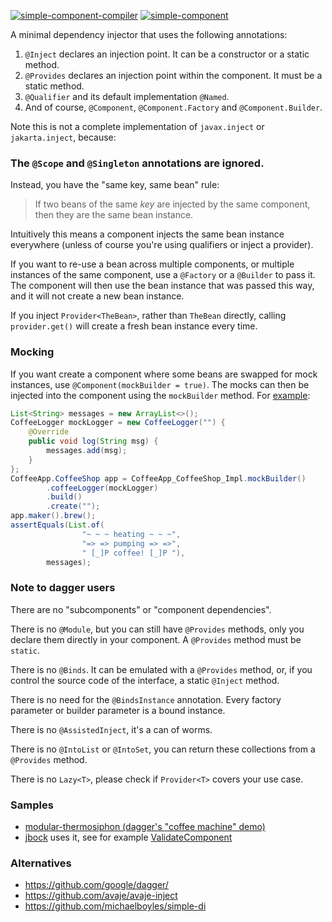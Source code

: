 [![simple-component-compiler](https://maven-badges.herokuapp.com/maven-central/io.github.jbock-java/simple-component-compiler/badge.svg?color=grey&subject=simple-component-compiler)](https://maven-badges.herokuapp.com/maven-central/io.github.jbock-java/simple-component-compiler)
[![simple-component](https://maven-badges.herokuapp.com/maven-central/io.github.jbock-java/simple-component/badge.svg?subject=simple-component)](https://maven-badges.herokuapp.com/maven-central/io.github.jbock-java/simple-component)

A minimal dependency injector that uses the following annotations:

1. `@Inject` declares an injection point. It can be a constructor or a static method.
2. `@Provides` declares an injection point within the component. It must be a static method.
3. `@Qualifier` and its default implementation `@Named`.
4. And of course, `@Component`, `@Component.Factory` and `@Component.Builder`.

Note this is not a complete implementation of `javax.inject` or `jakarta.inject`, because:

### The `@Scope` and `@Singleton` annotations are ignored.

Instead, you have the "same key, same bean" rule:

> If two beans of the same *key* are injected by the same component, then they are the same bean instance.

Intuitively this means a component injects the same bean instance everywhere (unless of course you're using qualifiers or inject a provider).

If you want to re-use a bean across multiple components, or multiple instances of the same component, use a `@Factory` or a `@Builder` to pass it.
The component will then use the bean instance that was passed this way, and it will not create a new bean instance.

If you inject `Provider<TheBean>`, rather than `TheBean` directly, calling `provider.get()` will create a fresh bean instance every time.

### Mocking

If you want create a component where some beans are swapped for mock instances, use `@Component(mockBuilder = true)`.
The mocks can then be injected into the component using the `mockBuilder` method.
For [example](https://github.com/jbock-java/modular-thermosiphon):

```java
List<String> messages = new ArrayList<>();
CoffeeLogger mockLogger = new CoffeeLogger("") {
    @Override
    public void log(String msg) {
        messages.add(msg);
    }
};
CoffeeApp.CoffeeShop app = CoffeeApp_CoffeeShop_Impl.mockBuilder()
        .coffeeLogger(mockLogger)
        .build()
        .create("");
app.maker().brew();
assertEquals(List.of(
                "~ ~ ~ heating ~ ~ ~",
                "=> => pumping => =>",
                " [_]P coffee! [_]P "),
        messages);
```

### Note to dagger users

There are no "subcomponents" or "component dependencies".

There is no `@Module`, but you can still have `@Provides` methods, only you declare them directly in your component.
A `@Provides` method must be `static`.

There is no `@Binds`.
It can be emulated with a `@Provides` method, or, if you control the source code of the interface, a static `@Inject` method.

There is no need for the `@BindsInstance` annotation. Every factory parameter or builder parameter is a bound instance.

There is no `@AssistedInject`, it's a can of worms.

There is no `@IntoList` or `@IntoSet`, you can return these collections from a `@Provides` method.

There is no `Lazy<T>`, please check if `Provider<T>` covers your use case.

### Samples

* [modular-thermosiphon (dagger's "coffee machine" demo)](https://github.com/jbock-java/modular-thermosiphon)
* [jbock](https://github.com/jbock-java/jbock) uses it, see for example [ValidateComponent](https://github.com/jbock-java/jbock/blob/master/compiler/src/main/java/net/jbock/validate/ValidateComponent.java)

### Alternatives

* https://github.com/google/dagger/
* https://github.com/avaje/avaje-inject
* https://github.com/michaelboyles/simple-di
